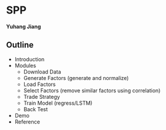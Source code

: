 # SPP
**Yuhang Jiang**

## Outline
- Introduction
- Modules
    - Download Data
    - Generate Factors (generate and normalize)
    - Load Factors
    - Select Factors (remove similar factors using correlation)
    - Trade Strategy
    - Train Model (regress/LSTM)
    - Back Test
- Demo
- Reference